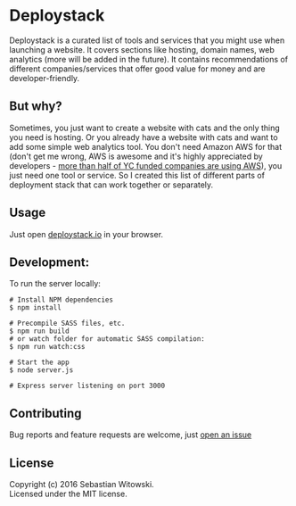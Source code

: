 # Deploystack

Deploystack is a curated list of tools and services that you might use when launching a website. It covers sections like hosting, domain names, web analytics (more will be added in the future). It contains recommendations of different companies/services that offer good value for money and are developer-friendly.

## But why?

Sometimes, you just want to create a website with cats and the only thing you need is hosting. Or you already have a website with cats and want to add some simple web analytics tool. You don't need Amazon AWS for that (don't get me wrong, AWS is awesome and it's highly appreciated by developers - [more than half of YC funded companies are using AWS](http://www.themacro.com/articles/2016/08/yc-tech-stacks/)), you just need one tool or service. So I created this list of different parts of deployment stack that can work together or separately.

## Usage

Just open [deploystack.io](https://deploystack.io) in your browser.


## Development:

To run the server locally:

```shell
# Install NPM dependencies
$ npm install

# Precompile SASS files, etc.
$ npm run build
# or watch folder for automatic SASS compilation:
$ npm run watch:css

# Start the app
$ node server.js

# Express server listening on port 3000
```

## Contributing

Bug reports and feature requests are welcome, just [open an issue](https://github.com/switowski/deploystack/issues)

## License
Copyright (c) 2016 Sebastian Witowski.  
Licensed under the MIT license.


